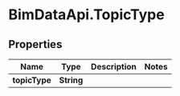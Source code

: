 # BimDataApi.TopicType

## Properties

Name | Type | Description | Notes
------------ | ------------- | ------------- | -------------
**topicType** | **String** |  | 


